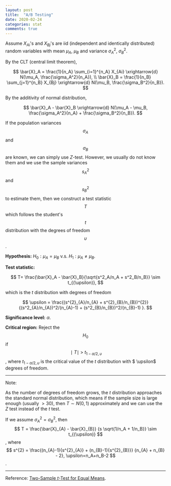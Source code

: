 ```yaml
---
layout: post
title:  "A/B Testing"
date: 2020-02-24
categories: stat
comments: true
---
```


Assume $X_{Ai}$'s and $X_{Bj}$'s are iid (independent and identically distributed) random variables with mean $\mu_A$, $\mu_B$ and variance $\sigma^2_A$, $\sigma^2_B$.

By the CLT (central limit theorem), 

$$
\bar{X}_A = \frac{1}{n_A} \sum_{i=1}^{n_A} X_{Ai} \xrightarrow{d} N(\mu_A, \frac{\sigma_A^2}{n_A}), \\
\bar{X}_B = \frac{1}{n_B} \sum_{j=1}^{n_B} X_{Bj} \xrightarrow{d} N(\mu_B, \frac{\sigma_B^2}{n_B}).
$$

By the additivity of normal distribution,

$$
\bar{X}_A - \bar{X}_B \xrightarrow{d} N(\mu_A - \mu_B, \frac{\sigma_A^2}{n_A} + \frac{\sigma_B^2}{n_B}).
$$

If the population variances $$\sigma_A$$ and $$\sigma_B$$ are known, we can simply use $Z$-test. However, we usually do not know them and we use the sample variances $$s_A^2$$ and $$s_B^2$$ to estimate them, then we construct a test statistic $$T$$ which follows the student's $$t$$ distribution with the degrees of freedom $$\upsilon$$.

**Hypothesis:** $H_0: \mu_A=\mu_B \text{  v.s. } H_1: \mu_A \neq \mu_B$.

**Test statistic:** 

$$
T= \frac{\bar{X}_A - \bar{X}_B}{\sqrt{s^2_A/n_A + s^2_B/n_B}} \sim t_{(\upsilon)},
$$

which is the $t$ distribution with degrees of freedom

$$
\upsilon = \frac{(s^{2}_{A}/n_{A} + s^{2}_{B}/n_{B})^{2}} {(s^2_{A}/n_{A})^2/(n_{A}-1) + (s^2_{B}/n_{B})^2/(n_{B}-1) }.
$$

**Significance level:** $\alpha$.

**Critical region:** Reject the $$H_0$$ if $$\ \mid\ T\mid \ >\ t_{1- \alpha/2, \upsilon} $$, where $t_{1- \alpha/2, \upsilon}$ is the critical value of the $t$ distribution with $ \upsilon$ degrees of freedom. 

---

Note: 

As the number of degrees of freedom grows, the *t* distribution approaches the standard normal distribution, which means if the sample size is large enough (usually $>30$), then $T \sim N(0,1)$ approximately and we can use the $Z$ test instead of the $t$ test. 

If we assume $\sigma^2_A = \sigma^2_B$, then $$ T = \frac{\bar{X}_{A} - \bar{X}_{B}} {s \sqrt{1/n_A + 1/n_B}} \sim t_{(\upsilon)} $$, where $$ s^{2} = \frac{(n_{A}-1){s^{2}_{A}} + (n_{B}-1){s^{2}_{B}}} {n_{A} + n_{B} - 2}, \upsilon=n_A+n_B-2 $$. 

---

Reference: [Two-Sample *t*-Test for Equal Means](https://www.itl.nist.gov/div898/handbook/eda/section3/eda353.htm).
